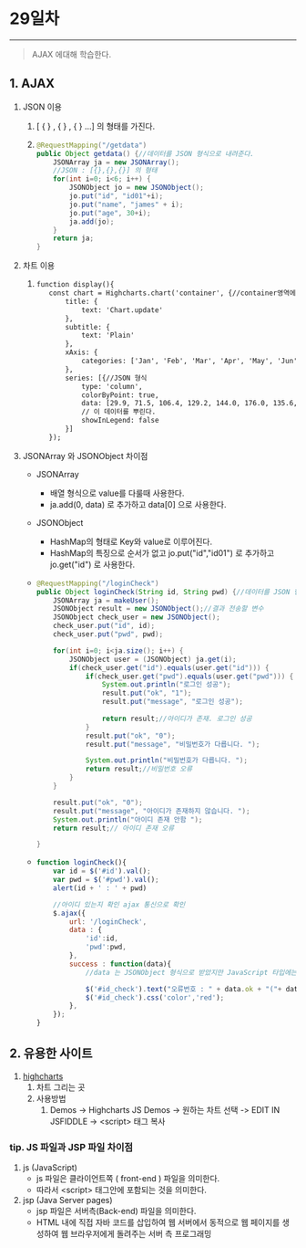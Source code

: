 # 29일차

------

> AJAX 에대해 학습한다. 
>

## 1. AJAX

   1. JSON 이용

      1. [ { } , { } , { } ...] 의 형태를 가진다. 

      2. ```java
         @RequestMapping("/getdata")
         public Object getdata() {//데이터를 JSON 형식으로 내려준다. 
             JSONArray ja = new JSONArray();
             //JSON : [{},{},{}] 의 형태
             for(int i=0; i<6; i++) {
                 JSONObject jo = new JSONObject();
                 jo.put("id", "id01"+i);
                 jo.put("name", "james" + i);
                 jo.put("age", 30+i);
                 ja.add(jo);
             }
             return ja;
         }
         ```

   2. 차트 이용

      1. ```html
         function display(){
         	const chart = Highcharts.chart('container', {//container영역에 뿌린다. 
         	    title: {
         	        text: 'Chart.update'
         	    },
         	    subtitle: {
         	        text: 'Plain'
         	    },
         	    xAxis: {
         	        categories: ['Jan', 'Feb', 'Mar', 'Apr', 'May', 'Jun', 'Jul', 'Aug', 'Sep', 'Oct', 'Nov', 'Dec']
         	    },
         	    series: [{//JSON 형식 
         	        type: 'column',
         	        colorByPoint: true,
         	        data: [29.9, 71.5, 106.4, 129.2, 144.0, 176.0, 135.6, 148.5, 216.4, 194.1, 95.6, 54.4],
         	        // 이 데이터를 뿌린다. 
         	        showInLegend: false
         	    }]
         	});
         ```

   3. JSONArray 와 JSONObject 차이점 

      - JSONArray

        - 배열 형식으로 value를 다룰때 사용한다. 
        - ja.add(0, data) 로 추가하고  data[0] 으로 사용한다. 

      - JSONObject

        - HashMap의 형태로 Key와 value로 이루어진다. 
        - HashMap의 특징으로 순서가 없고 jo.put("id","id01") 로 추가하고 jo.get("id") 로 사용한다. 

      - ```java
        @RequestMapping("/loginCheck")
        public Object loginCheck(String id, String pwd) {//데이터를 JSON 형식으로 내려준다. 
            JSONArray ja = makeUser();
            JSONObject result = new JSONObject();//결과 전송할 변수 
            JSONObject check_user = new JSONObject();
            check_user.put("id", id);
            check_user.put("pwd", pwd);
        
            for(int i=0; i<ja.size(); i++) {
                JSONObject user = (JSONObject) ja.get(i);
                if(check_user.get("id").equals(user.get("id"))) {
                    if(check_user.get("pwd").equals(user.get("pwd"))) {
                        System.out.println("로그인 성공");
                        result.put("ok", "1");
                        result.put("message", "로그인 성공");
                        
                        return result;//아이디가 존재. 로그인 성공 
                    }
                    result.put("ok", "0");
                    result.put("message", "비밀번호가 다릅니다. ");
        
                    System.out.println("비밀번호가 다릅니다. ");
                    return result;//비밀번호 오류
                }
            }
        
            result.put("ok", "0");
            result.put("message", "아이디가 존재하지 않습니다. ");
            System.out.println("아이디 존재 안함 ");
            return result;// 아이디 존재 오류
        
        }
        ```

      - ```javascript
        function loginCheck(){
            var id = $('#id').val();
            var pwd = $('#pwd').val();
            alert(id + ' : ' + pwd)
        
            //아이디 있는지 확인 ajax 통신으로 확인 
            $.ajax({
                url: '/loginCheck',
                data : {
                    'id':id,
                    'pwd':pwd,
                },
                success : function(data){
                    //data 는 JSONObject 형식으로 받았지만 JavaScript 타입에는 Object타입밖에 없어서 사용시에는 Object 형식으로 사용해야 된다. 
        
                    $('#id_check').text("오류번호 : " + data.ok + "("+ data.message + ")");
                    $('#id_check').css('color','red');
                },
            });
        }
        ```

## 2. 유용한 사이트

   1. [highcharts](https://www.highcharts.com/)
      1. 차트 그리는 곳 
      2. 사용방법 
         1. Demos -> Highcharts JS Demos -> 원하는 차트 선택 -> EDIT IN JSFIDDLE -> \<script> 태그 복사 

### tip. JS 파일과 JSP 파일 차이점

1. js (JavaScript)
   - js 파일은 클라이언트쪽 ( front-end ) 파일을 의미한다. 
   - 따라서 \<script> 태그안에 포함되는 것을 의미한다. 
2. jsp (Java Server pages)
   - jsp 파일은 서버측(Back-end) 파일을 의미한다. 
   - HTML 내에 직접 자바 코드를 삽입하여 웹 서버에서 동적으로 웹 페이지를 생성하여 웹 브라우저에게 돌려주는 서버 측 프로그래밍 
